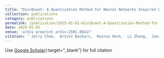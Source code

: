 ```yaml
---
title: "DiscQuant: A Quantization Method for Neural Networks Inspired by Discrepancy Theory"
collection: publications
category: publications
permalink: /publication/2025-01-01-DiscQuant-A-Quantization-Method-for-Neural-Networks-Inspired-by-Discrepancy-Theory
date: 2025-01-01
venue: 'arXiv preprint arXiv:2501.06417'
citation: ' Jerry Chee,  Arturs Backurs,  Rainie Heck,  Li Zhang,  Janardhan Kulkarni,  Thomas Rothvoss,  Sivakanth Gopi, &quot;DiscQuant: A Quantization Method for Neural Networks Inspired by Discrepancy Theory.&quot; arXiv preprint arXiv:2501.06417, 2025.'
---
```

Use [Google Scholar](https://scholar.google.com/scholar?q=DiscQuant:+A+Quantization+Method+for+Neural+Networks+Inspired+by+Discrepancy+Theory){:target="_blank"} for full citation